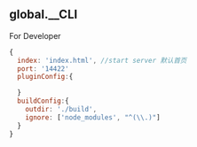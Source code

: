 ## global.__CLI

For Developer

```js
{
  index: 'index.html', //start server 默认首页
  port: '14422'
  pluginConfig:{

  }
  buildConfig:{
    outdir: './build',
    ignore: ['node_modules', "^(\\.)"]
  }
}
```